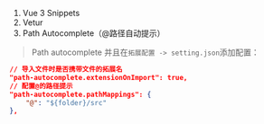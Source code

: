 1. Vue 3 Snippets
2. Vetur
3. Path Autocomplete（@路径自动提示）
>Path autocomplete
并且在`拓展配置 -> setting.json`添加配置：
```json
// 导入文件时是否携带文件的拓展名
"path-autocomplete.extensionOnImport": true,
// 配置@的路径提示
"path-autocomplete.pathMappings": {
    "@": "${folder}/src"
},
```